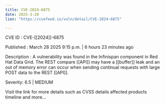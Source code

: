 ```yaml
---
title: CVE-2024-6875
date: 2025-3-28
lien: "https://cvefeed.io/vuln/detail/CVE-2024-6875"

---
```


CVE ID : CVE-[[2024]]-6875

Published :  March 28
2025
9:15 p.m. | 6 hours
23 minutes ago

Description : A vulnerability was found in the Infinispan component in Red Hat Data Grid. The REST compare [[API]] may have a [[buffer]] leak and an out of memory error can occur when sending continual requests with large POST data to the REST [[API]].

Severity: 6.5 | MEDIUM

Visit the link for more details
such as CVSS details
affected products
timeline
and more...

